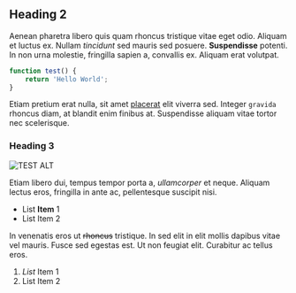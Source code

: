 ## Heading 2

Aenean pharetra libero quis quam rhoncus tristique vitae eget odio. Aliquam et luctus ex. Nullam _tincidunt_ sed mauris sed posuere. **Suspendisse** potenti. In non urna molestie, fringilla sapien a, convallis ex. Aliquam erat volutpat. 

```js
function test() {
    return 'Hello World';
}
```

Etiam pretium erat nulla, sit amet [placerat](https://test.com "TEST") elit viverra sed. Integer `gravida` rhoncus diam, at blandit enim finibus at. Suspendisse aliquam vitae tortor nec scelerisque. 

### Heading 3

![TEST ALT](https://markb.uk/img/post/manifesto-mining-liberal-democrat-sml.png)

Etiam libero dui, tempus tempor porta a, _ullamcorper_ et neque. Aliquam lectus eros, fringilla in ante ac, pellentesque suscipit nisi. 

* List **Item** 1
* List Item 2

In venenatis eros ut ~~rhoncus~~ tristique. In sed elit in elit mollis dapibus vitae vel mauris. Fusce sed egestas est. Ut non feugiat elit. Curabitur ac tellus eros.

1. _List_ Item 1
2. List Item 2